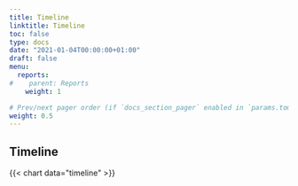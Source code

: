 ```yaml
---
title: Timeline
linktitle: Timeline 
toc: false
type: docs
date: "2021-01-04T00:00:00+01:00"
draft: false
menu:
  reports:
#    parent: Reports
    weight: 1

# Prev/next pager order (if `docs_section_pager` enabled in `params.toml`)
weight: 0.5
---
```


## Timeline

{{< chart data="timeline" >}}


